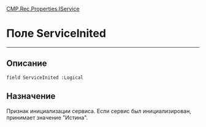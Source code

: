 ﻿---
Link: CMP.Rec.Properties.IService.@ServiceInited
---

<!---  Навигация
[Имя проекта](#) :
-->
[CMP.Rec.Properties.IService](Default)

# Поле ServiceInited
---

## Описание

    field ServiceInited :Logical

<!--
## Аргументы{#Args}

### Аргумент1

Описание аргумента 1
-->

## Назначение

Признак инициализации сервиса. Если сервис был инициализирован, принимает значение "Истина".

<!--
## Пример

    ServiceInited...
-->

